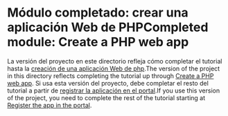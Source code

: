 # <a name="completed-module-create-a-php-web-app"></a><span data-ttu-id="f5aa7-101">Módulo completado: crear una aplicación Web de PHP</span><span class="sxs-lookup"><span data-stu-id="f5aa7-101">Completed module: Create a PHP web app</span></span>

<span data-ttu-id="f5aa7-102">La versión del proyecto en este directorio refleja cómo completar el tutorial hasta la [creación de una aplicación Web de php](https://docs.microsoft.com/graph/training/php-tutorial?tutorial-step=1).</span><span class="sxs-lookup"><span data-stu-id="f5aa7-102">The version of the project in this directory reflects completing the tutorial up through [Create a PHP web app](https://docs.microsoft.com/graph/training/php-tutorial?tutorial-step=1).</span></span> <span data-ttu-id="f5aa7-103">Si usa esta versión del proyecto, debe completar el resto del tutorial a partir de [registrar la aplicación en el portal](https://docs.microsoft.com/graph/training/php-tutorial?tutorial-step=2).</span><span class="sxs-lookup"><span data-stu-id="f5aa7-103">If you use this version of the project, you need to complete the rest of the tutorial starting at [Register the app in the portal](https://docs.microsoft.com/graph/training/php-tutorial?tutorial-step=2).</span></span>
